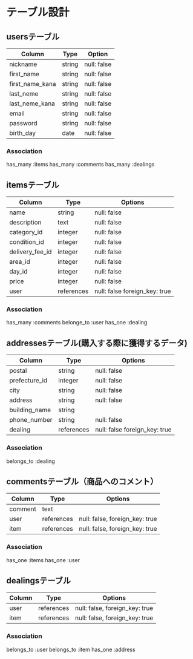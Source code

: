 # テーブル設計

## usersテーブル

| Column          | Type    | Option     |
|-----------------|---------|------------|
| nickname        | string  | null: false|
| first_name      | string  | null: false|
| first_name_kana | string  | null: false|
| last_neme       | string  | null: false|
| last_neme_kana  | string  | null: false|
| email           | string  | null: false|
| password        | string  | null: false|
| birth_day       | date    | null: false|

### Association

has_many :items 
has_many :comments
has_many :dealings

## itemsテーブル
| Column         | Type      | Options     |
| ---------------| --------- | ----------- |
| name           | string    | null: false |
| description    | text      | null: false |
| category_id    | integer   | null: false |
| condition_id   | integer   | null: false |
| delivery_fee_id| integer   | null: false |
| area_id        | integer   | null: false |
| day_id         | integer   | null: false |
| price          | integer   | null: false |
| user           | references| null: false  foreign_key: true|


### Association

has_many :comments
belonge_to :user
has_one :dealing

## addressesテーブル(購入する際に獲得するデータ)

| Column        | Type       | Options     |
| ------------- | ---------- | ----------- |
| postal        | string     | null: false |
| prefecture_id | integer    | null: false |
| city          | string     | null: false |
| address       | string     | null: false |
| building_name | string     |             |
| phone_number  | string     | null: false |
| dealing       | references | null: false foreign_key: true|

### Association
belongs_to :dealing

## commentsテーブル（商品へのコメント）

| Column  | Type       | Options                        |
| ------- | ---------- | ------------------------------ |
| comment | text       |                                |
| user    | references | null: false, foreign_key: true |
| item    | references | null: false, foreign_key: true |

### Association

has_one :items
has_one :user

 ## dealingsテーブル
| Column  | Type       | Options                        |
| ------- | ---------- | ------------------------------ |
| user    | references | null: false, foreign_key: true |
| item    | references | null: false, foreign_key: true |

### Association
belongs_to :user
belongs_to :item
has_one    :address